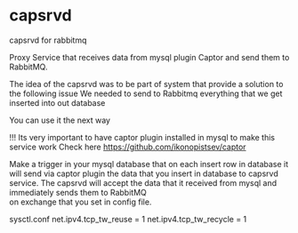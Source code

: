 # capsrvd
capsrvd for rabbitmq

Proxy Service that receives data from mysql plugin Captor and send them to RabbitMQ.

The idea of the capsrvd was to be part of system that provide a solution to the following issue 
We needed to send to Rabbitmq everything that we get inserted into out database


You can use it the next way

!!! Its very important to have captor plugin installed in mysql to make this service work
Check here https://github.com/ikonopistsev/captor

Make a trigger in your mysql database that on each insert row in database it will send 
via captor plugin the data that you insert in database to capsrvd service. The capsrvd 
will accept the data that it received from mysql and immediately sends them to RabbitMQ    
on exchange that you set in config file. 

sysctl.conf
net.ipv4.tcp_tw_reuse = 1
net.ipv4.tcp_tw_recycle = 1

